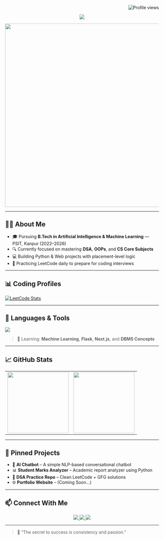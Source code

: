 <!-- Profile views -->
<p align="right">
  <img src="https://komarev.com/ghpvc/?username=brajesh-chaurasia&label=Profile+Views&color=blue&style=flat" alt="Profile views" />
</p>

<!-- Typing Banner with Name -->
<p align="center">
  <img src="https://readme-typing-svg.demolab.com?font=Fira+Code&size=26&duration=3000&pause=1000&center=true&vCenter=true&width=750&lines=Hi%2C+I'm+Brajesh+Chaurasia+%F0%9F%91%8B;B.Tech+%7C+AIML+Student+%7C+PSIT+Kanpur;DSA+%26+Placement-Focused+Coder;Learning+Projects+%2B+Building+Future" />
</p>

<!-- Cool Coder Boy Image -->
<p align="center">
  <img src="https://raw.githubusercontent.com/harsh98trivedi/readme-templates/main/images/coder.gif" width="600"/>
</p>

---

## 👨‍🎓 About Me

- 🎓 Pursuing **B.Tech in Artificial Intelligence & Machine Learning** — PSIT, Kanpur (2022–2026)
- 🔍 Currently focused on mastering **DSA**, **OOPs**, and **CS Core Subjects**
- 💻 Building Python & Web projects with placement-level logic
- 🎯 Practicing LeetCode daily to prepare for coding interviews

---

## 📊 Coding Profiles

[![LeetCode Stats](https://leetcard.jacoblin.cool/2213186?theme=dark&font=Consolas&ext=activity)](https://leetcode.com/u/2213186/)

---

## 🧰 Languages & Tools

<img src="https://skillicons.dev/icons?i=py,cpp,c,html,css,js,ts,react,tailwind,nodejs,express,mongodb,git,github,vscode,linux,figma,postgresql,mysql,bootstrap" />

> 📌 Learning: **Machine Learning**, **Flask**, **Next.js**, and **DBMS Concepts**

---

## 📈 GitHub Stats

<table>
  <tr>
    <td><img src="https://github-readme-stats.vercel.app/api?username=brajesh-chaurasia&show_icons=true&theme=github_dark&count_private=true" height="200"/></td>
    <td><img src="https://github-readme-streak-stats.herokuapp.com?user=brajesh-chaurasia&theme=github-dark" height="200"/></td>
  </tr>
</table>

---

## 📌 Pinned Projects

- 🤖 **AI Chatbot** – A simple NLP-based conversational chatbot
- 📊 **Student Marks Analyzer** – Academic report analyzer using Python
- 🧮 **DSA Practice Repo** – Clean LeetCode + GFG solutions
- 🌐 **Portfolio Website** – (Coming Soon...)

---

## 📫 Connect With Me

<p align="center">
  <a href="https://www.linkedin.com/in/brajesh-chaurasia/" target="_blank">
    <img src="https://img.shields.io/badge/LinkedIn-0077B5?style=for-the-badge&logo=linkedin&logoColor=white" />
  </a>
  <a href="https://www.instagram.com/ig_brajesh_18" target="_blank">
    <img src="https://img.shields.io/badge/Instagram-E4405F?style=for-the-badge&logo=instagram&logoColor=white" />
  </a>
  <a href="https://github.com/brajesh-chaurasia" target="_blank">
    <img src="https://img.shields.io/badge/GitHub-171515?style=for-the-badge&logo=github&logoColor=white" />
  </a>
</p>

---

> 🚀 “The secret to success is consistency and passion.”

